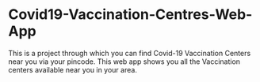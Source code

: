 # Covid19-Vaccination-Centres-Web-App

This is a project through which you can find Covid-19 Vaccination Centers near you via your pincode.
This web app shows you all the Vaccination centers available near you in your area.
